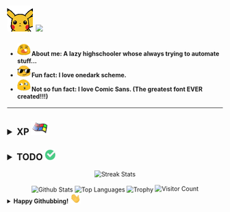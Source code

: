 <h1> <img src="pikahello.gif" width="60"> <img src="https://i.imgur.com/DmcCi8v.gif" width="500"></h1>


<!-- Experience section -->

  <h4>
    <ul>
      <li> <img src="blob_sleep.gif" height="30px"> About me: A lazy highschooler whose always trying to automate stuff... </li>
      <li> <img src="blob_glasses.gif" height="30px"> Fun fact: I love onedark scheme. </li>
      <li> <img src="blob_whistling.gif" height="30px">  Not so fun fact: I love Comic Sans. (The greatest font EVER created!!!) </li>
    </ul>
  </h4>


<hr>

<h2><details>
  <summary>
    XP
    <img src="xp.gif" width="40" >
  </summary>
  <br/>

  <img align="right" src="coding.gif" height="400" /> 
  <img src="https://img.shields.io/badge/★★★☆☆-Git-F05032?logo=git&logoColor=ffffff&style=plastic" height="30"><br/>
  <img src="https://img.shields.io/badge/★☆☆☆☆-HTML5-E34F26?logo=HTML5&logoColor=ffffff&style=plastic" height="30"><br/>
  <img src="https://img.shields.io/badge/★★★☆☆-Java-F89917?logo=java&logoColor=ffffff&style=plastic" height="30"><br/>
  <img src="https://img.shields.io/badge/★★★☆☆-GNU/Linux-FCC624?logo=linux&logoColor=ffffff&style=plastic" height="30"><br/>
  <img src="https://img.shields.io/badge/★★☆☆☆-JavaScript-F7DF1E?logo=javascript&logoColor=ffffff&style=plastic" height="30"><br/>
  <img src="https://img.shields.io/badge/★★★☆☆-Android-3DDC84?logo=android&logoColor=ffffff&style=plastic" height="30"><br/>
  <img src="https://img.shields.io/badge/★★★★★-Googling-34A853?logo=google&logoColor=ffffff&style=plastic" height="30"><br/>
  <img src="https://img.shields.io/badge/★★☆☆☆-Node.JS-339933?logo=node.js&logoColor=ffffff&style=plastic" height="30"><br/>
  <img src="https://img.shields.io/badge/★★★☆☆-Vim-019733?logo=vim&logoColor=ffffff&style=plastic" height="30"><br/>
  <img src="https://img.shields.io/badge/★★★★☆-Windows%2010-0078D6?logo=windows&logoColor=ffffff&style=plastic" height="30"><br/>
  <img src="https://img.shields.io/badge/★★★☆☆-VS code-007ACC?logo=visual%20studio%20code&logoColor=ffffff&style=plastic" height="30"><br/>
  <img src="https://img.shields.io/badge/★☆☆☆☆-CSS3-1572B6?logo=CSS3&logoColor=ffffff&style=plastic" height="30"><br/>
  <img src="https://img.shields.io/badge/★★☆☆☆-Python-3776AB?logo=python&logoColor=ffffff&style=plastic" height="30"><br/>
  <img src="https://img.shields.io/badge/★★☆☆☆-Unity-000000?logo=unity&logoColor=ffffff&style=plastic" height="30"><br/>


</details></h2>






<!-- TODO section -->

<h2><details>
  <summary>
    <b>TODO</b>
    <img src="check.gif" width="25">
  </summary>
  <br/>


  <img align="right" src="todo.gif" height="300" /> 
  <img src="https://img.shields.io/badge/☆☆☆☆☆-TensorFlow-FF6F00?logo=TensorFlow&logoColor=ffffff&style=plastic" height="30"><br/>
  <img src="https://img.shields.io/badge/☆☆☆☆☆-MySQL-DD8A00?logo=mySQL&logoColor=ffffff&style=plastic" height="30"><br/>
  <img src="https://img.shields.io/badge/☆☆☆☆☆-NumPy-F1C232?logo=NumPy&logoColor=ffffff&style=plastic" height="30"><br/>
  <img src="https://img.shields.io/badge/☆☆☆☆☆-MongoDB-47A248?logo=MongoDB&logoColor=ffffff&style=plastic" height="30"><br/>
  <img src="https://img.shields.io/badge/☆☆☆☆☆-Numba-00A3E0?logo=Numba&logoColor=ffffff&style=plastic" height="30"><br/>
  <img src="https://img.shields.io/badge/☆☆☆☆☆-Azure-0089D6?logo=Microsoft%20Azure&logoColor=ffffff&style=plastic" height="30"><br/>
  <img src="https://img.shields.io/badge/☆☆☆☆☆-TypeScript-2F74C0?logo=typescript&logoColor=ffffff&style=plastic" height="30"><br/>
  <img src="https://img.shields.io/badge/☆☆☆☆☆-R-276DC3?logo=r&logoColor=ffffff&style=plastic" height="30"><br/>
  <img src="https://img.shields.io/badge/☆☆☆☆☆-C++-00599C?logo=c%2B%2B&logoColor=ffffff&style=plastic" height="30"><br/>
  <img src="https://img.shields.io/badge/☆☆☆☆☆-openCV-5C3EE8?logo=openCV&logoColor=ffffff&style=plastic" height="30"><br/>
  <img src="https://img.shields.io/badge/☆☆☆☆☆-Kotlin-766DB2?logo=kotlin&logoColor=ffffff&style=plastic" height="30"><br/>
  <img src="https://img.shields.io/badge/☆☆☆☆☆-C Sharp-9C73D6?logo=c%20sharp&logoColor=ffffff&style=plastic" height="30"><br/>

</details></h2>




<!-- Statistics -->
<div align="center">
    <img  src='https://github-readme-streak-stats.herokuapp.com/?user=kingDaniel2004&theme=onedark' align="center" alt="Streak Stats" ><br><br>
    <img src='https://github-readme-stats.vercel.app/api?username=kingDaniel2004&show_icons=true&theme=onedark&count_private=true&line_height=20' align="center" alt="Github Stats" />
    <img  src='https://github-readme-stats.vercel.app/api/top-langs/?username=kingDaniel2004&layout=compact&theme=onedark&count_private=true' align="center" alt="Top Languages">
    <img  src='https://github-profile-trophy.vercel.app/?username=kingDaniel2004&theme=onedark&margin-w=1&no-bg=false' align="center" alt="Trophy" >
    <img src='https://profile-counter.glitch.me/kingDaniel2004/count.svg' alt="Visitor Count" />
</div>




<!-- final section -->
<details>
  <summary>
    <b>  Happy Githubbing! </b>
    <img src="Hi.gif" width="25">
  </summary>
  <div align="center">
      <img  src='tenor.gif'>
  </div>
</details>




<!-- random joke generator -->
<!-- ![Jokes Card](https://readme-jokes.vercel.app/api) -->




